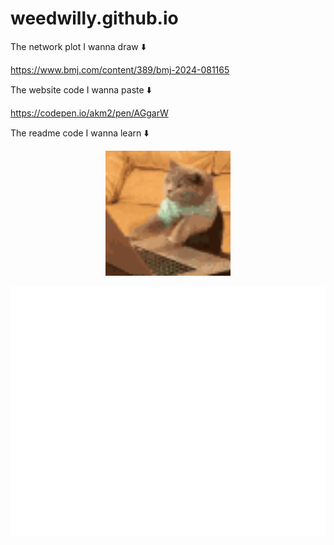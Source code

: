 # weedwilly.github.io

The network plot I wanna draw ⬇️  

https://www.bmj.com/content/389/bmj-2024-081165

The website code I wanna paste ⬇️  

https://codepen.io/akm2/pen/AGgarW

The readme code I wanna learn ⬇️

<p align="center">
<img src="https://raw.githubusercontent.com/weedwilly/weedwilly.github.io/main/cat-typing.gif" alt="Typing Cat" width="200">
</p>

<div align="center">
  <a href="https://weedwilly.github.io/Rickroll.html">
    <picture>
      <source media="(min-width: 720px)" srcset="https://raw.githubusercontent.com/weedwilly/weedwilly.github.io/main/header.svg">
      <img src="https://raw.githubusercontent.com/weedwilly/weedwilly.github.io/main/header.svg" width="800" height="400" alt="Click to see my io">
    </picture>
  </a>
</div>


					
